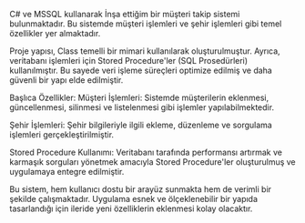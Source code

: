 C# ve MSSQL kullanarak İnşa ettiğim bir müşteri takip sistemi bulunmaktadır. Bu sistemde müşteri işlemleri ve şehir işlemleri gibi temel özellikler yer almaktadır.

Proje yapısı, Class temelli bir mimari kullanılarak oluşturulmuştur. Ayrıca, veritabanı işlemleri için Stored Procedure'ler (SQL Prosedürleri) kullanılmıştır. Bu sayede veri işleme süreçleri optimize edilmiş ve daha güvenli bir yapı elde edilmiştir.

Başlıca Özellikler:
Müşteri İşlemleri:
Sistemde müşterilerin eklenmesi, güncellenmesi, silinmesi ve listelenmesi gibi işlemler yapılabilmektedir.

Şehir İşlemleri:
Şehir bilgileriyle ilgili ekleme, düzenleme ve sorgulama işlemleri gerçekleştirilmiştir.

Stored Procedure Kullanımı:
Veritabanı tarafında performansı artırmak ve karmaşık sorguları yönetmek amacıyla Stored Procedure'ler oluşturulmuş ve uygulamaya entegre edilmiştir.

Bu sistem, hem kullanıcı dostu bir arayüz sunmakta hem de verimli bir şekilde çalışmaktadır. Uygulama esnek ve ölçeklenebilir bir yapıda tasarlandığı için ileride yeni özelliklerin eklenmesi kolay olacaktır.
